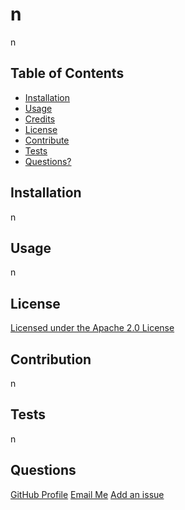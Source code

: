 # n

n

## Table of Contents
* [Installation](#installation)
* [Usage](#usage)
* [Credits](#credits)
* [License](#license)
* [Contribute](#contribution)
* [Tests](#tests)
* [Questions?](#questions?)

## Installation
n



## Usage
n



## License
[Licensed under the Apache 2.0 License](https://opensource.org/licenses/Apache-2.0)
    

## Contribution
n

## Tests
n



## Questions
[GitHub Profile](https://github.com/n)
[Email Me](mailto:n)
[Add an issue](https://github.com/n/readme-generator/issues)
